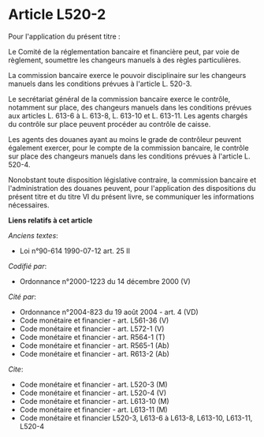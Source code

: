 # Article L520-2

Pour l'application du présent titre :

Le Comité de la réglementation bancaire et financière peut, par voie de règlement, soumettre les changeurs manuels à des
règles particulières.

La commission bancaire exerce le pouvoir disciplinaire sur les changeurs manuels dans les conditions prévues à l'article L.
520-3.

Le secrétariat général de la commission bancaire exerce le contrôle, notamment sur place, des changeurs manuels dans les
conditions prévues aux articles L. 613-6 à L. 613-8, L. 613-10 et L. 613-11. Les agents chargés du contrôle sur place peuvent
procéder au contrôle de caisse.

Les agents des douanes ayant au moins le grade de contrôleur peuvent également exercer, pour le compte de la commission
bancaire, le contrôle sur place des changeurs manuels dans les conditions prévues à l'article L. 520-4.

Nonobstant toute disposition législative contraire, la commission bancaire et l'administration des douanes peuvent, pour
l'application des dispositions du présent titre et du titre VI du présent livre, se communiquer les informations nécessaires.

**Liens relatifs à cet article**

_Anciens textes_:

  - Loi n°90-614 1990-07-12 art. 25 II

_Codifié par_:

  - Ordonnance n°2000-1223 du 14 décembre 2000 (V)

_Cité par_:

  - Ordonnance n°2004-823 du 19 août 2004 - art. 4 (VD)
  - Code monétaire et financier - art. L561-36 (V)
  - Code monétaire et financier - art. L572-1 (V)
  - Code monétaire et financier - art. R564-1 (T)
  - Code monétaire et financier - art. R565-1 (Ab)
  - Code monétaire et financier - art. R613-2 (Ab)

_Cite_:

  - Code monétaire et financier - art. L520-3 (M)
  - Code monétaire et financier - art. L520-4 (V)
  - Code monétaire et financier - art. L613-10 (M)
  - Code monétaire et financier - art. L613-11 (M)
  - Code monétaire et financier L520-3, L613-6 à L613-8, L613-10, L613-11, L520-4
